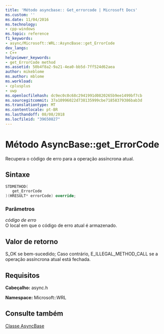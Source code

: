 ```yaml
---
title: 'Método asyncbase:: Get_errorcode | Microsoft Docs'
ms.custom: ''
ms.date: 11/04/2016
ms.technology:
- cpp-windows
ms.topic: reference
f1_keywords:
- async/Microsoft::WRL::AsyncBase::get_ErrorCode
dev_langs:
- C++
helpviewer_keywords:
- get_ErrorCode method
ms.assetid: 50b4f8a2-9a21-4ea0-bb5d-7ff524d62aea
author: mikeblome
ms.author: mblome
ms.workload:
- cplusplus
- uwp
ms.openlocfilehash: dc9ec0c0c68c2941991d0820265b9ee1499bf7cb
ms.sourcegitcommit: 37a10996022d738135999cbe71858379386bab3d
ms.translationtype: MT
ms.contentlocale: pt-BR
ms.lasthandoff: 08/08/2018
ms.locfileid: "39650827"
---
```

# <a name="asyncbasegeterrorcode-method"></a>Método AsyncBase::get_ErrorCode
Recupera o código de erro para a operação assíncrona atual.  
  
## <a name="syntax"></a>Sintaxe  
  
```cpp  
STDMETHOD(  
   get_ErrorCode  
)(HRESULT* errorCode) override;  
```  
  
### <a name="parameters"></a>Parâmetros  
 *código de erro*  
 O local em que o código de erro atual é armazenado.  
  
## <a name="return-value"></a>Valor de retorno  
 S_OK se bem-sucedido; Caso contrário, E_ILLEGAL_METHOD_CALL se a operação assíncrona atual está fechada.  
  
## <a name="requirements"></a>Requisitos  
 **Cabeçalho:** async.h  
  
 **Namespace:** Microsoft::WRL  
  
## <a name="see-also"></a>Consulte também  
 [Classe AsyncBase](../windows/asyncbase-class.md)